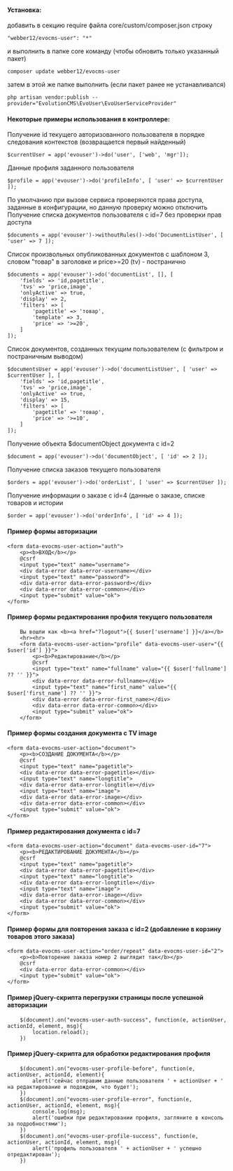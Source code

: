 #### Установка:
добавить в секцию require файла core/custom/composer.json строку

```"webber12/evocms-user": "*"```

 и выполнить в папке core команду (чтобы обновить только указанный пакет)
 
```composer update webber12/evocms-user```

затем в этой же папке выполнить (если пакет ранее не устанавливался)

```php artisan vendor:publish --provider="EvolutionCMS\EvoUser\EvoUserServiceProvider"```


#### Некоторые примеры использования в контроллере:
Получение id текущего авторизованного пользователя в порядке следования контекстов (возвращается первый найденный)

```$currentUser = app('evouser')->do('user', ['web', 'mgr']);```

Данные профиля заданного пользователя

```$profile = app('evouser')->do('profileInfo', [ 'user' => $currentUser ]);```


По умолчанию при вызове сервиса проверяются права доступа, заданные в конфигурации, но данную проверку можно отключить
Получение списка документов пользователя с id=7 без проверки прав доступа

```
$documents = app('evouser')->withoutRules()->do('DocumentListUser', [ 'user' => 7 ]);
```


Список произвольных опубликованных документов с шаблоном 3, словом "товар" в заголовке и price>=20 (tv) - постранично
```
$documents = app('evouser')->do('documentList', [], [
    'fields' => 'id,pagetitle',
    'tvs' => 'price,image',
    'onlyActive' => true,
    'display' => 2,
    'filters' => [
        'pagetitle' => 'товар',
        'template' => 3,
        'price' => '>=20',
    ]
]);
```

Список документов, созданных текущим пользователем (с фильтром и постраничным выводом)
```
$documentsUser = app('evouser')->do('documentListUser', [ 'user' => $currentUser ], [
    'fields' => 'id,pagetitle',
    'tvs' => 'price,image',
    'onlyActive' => true,
    'display' => 15,
    'filters' => [
        'pagetitle' => 'товар',
        'price' => '>=10',
    ]
]);
```

Получение объекта $documentObject документа с id=2

```$document = app('evouser')->do('documentObject', [ 'id' => 2 ]);```

Получение списка заказов текущего пользователя

```$orders = app('evouser')->do('orderList', [ 'user' => $currentUser ]);```

Получение информации о заказе с id=4 (данные о заказе, списке товаров и истории

```$order = app('evouser')->do('orderInfo', [ 'id' => 4 ]);```

#### Пример формы авторизации
```
<form data-evocms-user-action="auth">
    <p><b>ВХОД</b></p>
    @csrf
    <input type="text" name="username">
    <div data-error data-error-username></div>
    <input type="text" name="password">
    <div data-error data-error-password></div>
    <div data-error data-error-common></div>
    <input type="submit" value="ok">
</form>
```

#### Пример формы редактирования профиля текущего пользователя
```
    Вы вошли как <b><a href="?logout">{{ $user['username'] }}</a></b>
    <hr><hr>
    <form data-evocms-user-action="profile" data-evocms-user-user="{{ $user['id'] }}">
        <p><b>Редактирование</b></p>
        @csrf
        <input type="text" name="fullname" value="{{ $user['fullname'] ?? '' }}">
        <div data-error data-error-fullname></div>
        <input type="text" name="first_name" value="{{ $user['first_name'] ?? '' }}">
        <div data-error data-error-first_name></div>
        <div data-error data-error-common></div>
        <input type="submit" value="ok">
    </form>
```

#### Пример формы создания документа c TV image
```
<form data-evocms-user-action="document">
    <p><b>СОЗДАНИЕ ДОКУМЕНТА</b></p>
    @csrf
    <input type="text" name="pagetitle">
    <div data-error data-error-pagetitle></div>
    <input type="text" name="longtitle">
    <div data-error data-error-longtitle></div>
    <input type="text" name="image">
    <div data-error data-error-image></div>
    <div data-error data-error-common></div>
    <input type="submit" value="ok">
</form>
```

#### Пример редактирования документа с id=7
```
<form data-evocms-user-action="document" data-evocms-user-id="7">
    <p><b>РЕДАКТИРОВАНИЕ ДОКУМЕНТА</b></p>
    @csrf
    <input type="text" name="pagetitle">
    <div data-error data-error-pagetitle></div>
    <input type="text" name="longtitle">
    <div data-error data-error-longtitle></div>
    <input type="text" name="image">
    <div data-error data-error-image></div>
    <div data-error data-error-common></div>
    <input type="submit" value="ok">
</form>
```

#### Пример формы для повторения заказа с id=2 (добавление в корзину товаров этого заказа)
```
<form data-evocms-user-action="order/repeat" data-evocms-user-id="2">
    <p><b>Повторение заказа номер 2 выглядит так</b></p>
    @csrf
    <div data-error data-error-common></div>
    <input type="submit" value="ok">
</form>
```

#### Пример jQuery-скрипта перегрузки страницы после успешной авторизации
```
    $(document).on("evocms-user-auth-success", function(e, actionUser, actionId, element, msg){
        location.reload();
    })
```

#### Пример jQuery-скрипта для обработки редактирования профиля
```
    $(document).on("evocms-user-profile-before", function(e, actionUser, actionId, element){
        alert('сейчас отправим данные пользователя ' + actionUser + ' на редактирование и подождем, что будет');
    })
    $(document).on("evocms-user-profile-error", function(e, actionUser, actionId, element, msg){
        console.log(msg);
        alert('ошибки при редактировании профиля, загляните в консоль за подробностями');
    })
    $(document).on("evocms-user-profile-success", function(e, actionUser, actionId, element, msg){
        alert('профиль пользователя ' + actionUser + ' успешно отредактирован');
    })
```

